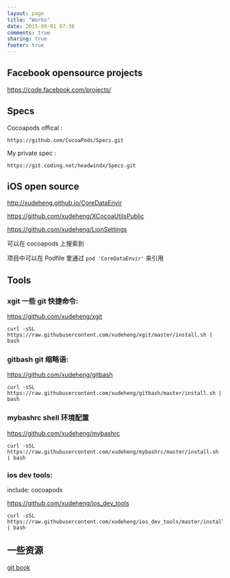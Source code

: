 ```yaml
---
layout: page
title: "Works"
date: 2015-09-01 07:38
comments: true
sharing: true
footer: true
---
```


## Facebook opensource projects

https://code.facebook.com/projects/

## Specs

Cocoapods offical :
```
https://github.com/CocoaPods/Specs.git
```

My private spec :

```
https://git.coding.net/headwindx/Specs.git
```

## iOS open source

<http://xudeheng.github.io/CoreDataEnvir>

<https://github.com/xudeheng/XCocoaUtilsPublic>

<https://github.com/xudeheng/LionSettings>

可以在 cocoapods 上搜索到

项目中可以在 Podfile 里通过 `pod 'CoreDataEnvir'` 来引用

## Tools

### xgit 一些 git 快捷命令:

https://github.com/xudeheng/xgit

```
curl -sSL https://raw.githubusercontent.com/xudeheng/xgit/master/install.sh | bash
```

### gitbash git 缩略语:

https://github.com/xudeheng/gitbash

```
curl -sSL https://raw.githubusercontent.com/xudeheng/gitbash/master/install.sh | bash
```

### mybashrc shell 环境配置

https://github.com/xudeheng/mybashrc

```
curl -sSL https://raw.githubusercontent.com/xudeheng/mybashrc/master/install.sh | bash
```

### ios dev tools:

include: cocoapods

https://github.com/xudeheng/ios_dev_tools

```
curl -sSL https://raw.githubusercontent.com/xudeheng/ios_dev_tools/master/install.sh | bash
```


## 一些资源

[git book](https://github.com/lyhopq/progit)
